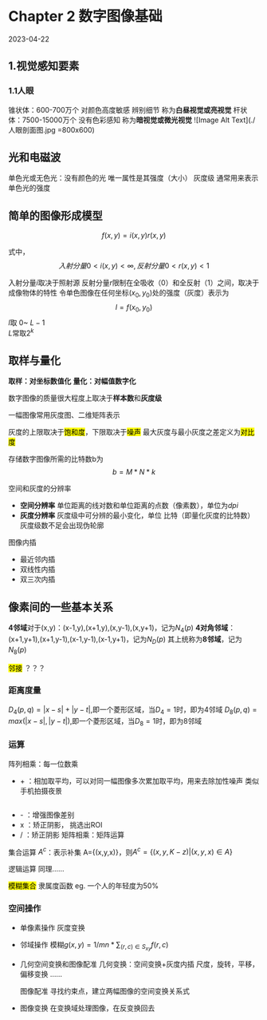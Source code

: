 # Chapter 2 数字图像基础
2023-04-22
## 1.视觉感知要素

### 1.1人眼

锥状体：600-700万个 对颜色高度敏感 辨别细节 称为**白昼视觉或亮视觉** 
杆状体：7500-15000万个 没有色彩感知  称为**暗视觉或微光视觉**
![Image Alt Text](./人眼剖面图.jpg =800x600)

## 光和电磁波

单色光或无色光：没有颜色的光
唯一属性是其强度（大小）
灰度级 通常用来表示单色光的强度

## 简单的图像形成模型

$$ f(x,y)= i(x,y)r(x,y) $$

式中，
$$ 入射分量0<i(x,y)<\infty,  反射分量0<r(x,y)<1$$

入射分量$i$取决于照射源
反射分量$r$限制在全吸收（0）和全反射（1）之间，取决于成像物体的特性
令单色图像在任何坐标$(x_0,y_0)$处的强度（灰度）表示为
$$ l=f(x_0,y_0)$$
$l$取 $0$~ $L-1$  
$L$常取$2^k$

## 取样与量化

**取样：对坐标数值化**
**量化：对幅值数字化**

数字图像的质量很大程度上取决于**样本数**和**灰度级**

一幅图像常用灰度图、二维矩阵表示

灰度的上限取决于<mark>饱和度</mark>，下限取决于<mark>噪声</mark>
最大灰度与最小灰度之差定义为<mark>对比度</mark>

存储数字图像所需的比特数b为
$$ b=M*N*k$$

空间和灰度的分辨率
* **空间分辨率** 单位距离的线对数和单位距离的点数（像素数），单位为$dpi$
* **灰度分辨率** 灰度级中可分辨的最小变化，单位 比特（即量化灰度的比特数）
灰度级数不足会出现伪轮廓

图像内插
* 最近邻内插
* 双线性内插
* 双三次内插

## 像素间的一些基本关系

**4邻域**对于(x,y)：(x-1,y),(x+1,y),(x,y-1),(x,y+1)，记为$N_4(p)$
**4对角邻域**：(x+1,y+1),(x+1,y-1),(x-1,y-1),(x-1,y+1)，记为$N_D(p)$
其上统称为**8邻域**，记为$N_8(p)$

<mark>邻接</mark>
？？？

### 距离度量

$D_4(p,q) =|x-s|+|y-t|$,即一个菱形区域，当$D_4=1$时，即为4邻域
$D_8(p,q) =max(|x-s|,|y-t|)$,即一个菱形区域，当$D_8=1$时，即为8邻域

### 运算

阵列相乘：每一位数乘
* \+ ：相加取平均，可以对同一幅图像多次累加取平均，用来去除加性噪声 类似手机拍摄夜景
```

```
* \-  ：增强图像差别
* x   ：矫正阴影， 挑选出ROI
* \/  ：矫正阴影
矩阵相乘：矩阵运算

集合运算
$A^c$：表示补集
A={(x,y,x)}，则$A^c=\{(x,y,K-z)|(x,y,x)\in A \}$

逻辑运算
同理……

<mark>模糊集合</mark>
隶属度函数
eg. 一个人的年轻度为50%

### 空间操作

* 单像素操作
    灰度变换
* 邻域操作
    模糊$g(x,y)=1/mn*\sum_{(r,c)\in S_{xy}}f(r,c)$ 
* 几何空间变换和图像配准
    几何变换：空间变换+灰度内插
    尺度，旋转，平移，偏移变换
    ……
    
    图像配准
    寻找约束点，建立两幅图像的空间变换关系式
    
* 图像变换
    在变换域处理图像，在反变换回去
    

